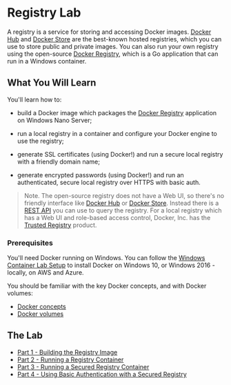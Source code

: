 # Registry Lab

A registry is a service for storing and accessing Docker images. [Docker Hub](https://hub.docker.com) and [Docker Store](https://store.docker.com) are the best-known hosted registries, which you can use to store public and private images. You can also run your own registry using the open-source [Docker Registry](https://docs.docker.com/registry), which is a Go application that can run in a Windows container.

## What You Will Learn

You'll learn how to:

- build a Docker image which packages the [Docker Registry](https://docs.docker.com/registry) application on Windows Nano Server;

- run a local registry in a container and configure your Docker engine to use the registry;

- generate SSL certificates (using Docker!) and run a secure local registry with a friendly domain name;

- generate encrypted passwords (using Docker!) and run an authenticated, secure local registry over HTTPS with basic auth.

> Note. The open-source registry does not have a Web UI, so there's no friendly interface like [Docker Hub](https://hub.docker.com) or [Docker Store](https://store.docker.com). Instead there is a [REST API](https://docs.docker.com/registry/spec/api/) you can use to query the registry. For a local registry which has a Web UI and role-based access control, Docker, Inc. has the [Trusted Registry](https://www.docker.com/sites/default/files/Docker%20Trusted%20Registry.pdf) product.

### Prerequisites

You'll need Docker running on Windows. You can follow the [Windows Container Lab Setup](https://github.com/docker/labs/blob/master/windows/windows-containers/Setup.md) to install  Docker on Windows 10, or Windows 2016 - locally, on AWS and Azure.

You should be familiar with the key Docker concepts, and with Docker volumes:

- [Docker concepts](https://docs.docker.com/engine/understanding-docker/)
- [Docker volumes](https://docs.docker.com/engine/tutorials/dockervolumes/)

## The Lab

- [Part 1 - Building the Registry Image](part-1.md)
- [Part 2 - Running a Registry Container](part-2.md)
- [Part 3 - Running a Secured Registry Container](part-3.md)
- [Part 4 - Using Basic Authentication with a Secured Registry](part-4.md)
